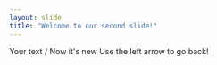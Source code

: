 ```yaml
---
layout: slide
title: "Welcome to our second slide!"
---
```

Your text / Now it's new
Use the left arrow to go back!
